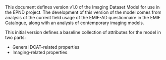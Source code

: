 This document defines version v1.0 of the Imaging Dataset Model for use in the EPND project. The development of this version of the model comes from analysis of the current field usage of the EMIF-AD questionnaire in the EMIF Catalogue, along with an analysis of contemporary imaging models.

This initial version defines a baseline collection of attributes for the model in two parts:
* General DCAT-related properties
* Imaging-related properties

